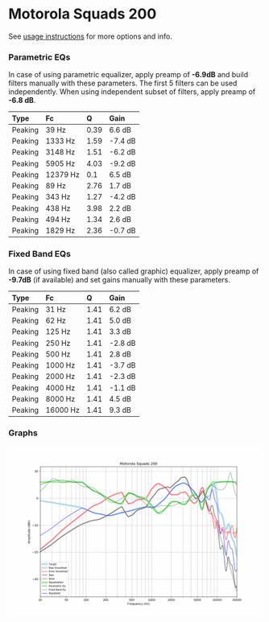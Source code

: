 # Motorola Squads 200
See [usage instructions](https://github.com/jaakkopasanen/AutoEq#usage) for more options and info.

### Parametric EQs
In case of using parametric equalizer, apply preamp of **-6.9dB** and build filters manually
with these parameters. The first 5 filters can be used independently.
When using independent subset of filters, apply preamp of **-6.8 dB**.

| Type    | Fc       |    Q | Gain    |
|:--------|:---------|:-----|:--------|
| Peaking | 39 Hz    | 0.39 | 6.6 dB  |
| Peaking | 1333 Hz  | 1.59 | -7.4 dB |
| Peaking | 3148 Hz  | 1.51 | -6.2 dB |
| Peaking | 5905 Hz  | 4.03 | -9.2 dB |
| Peaking | 12379 Hz | 0.1  | 6.5 dB  |
| Peaking | 89 Hz    | 2.76 | 1.7 dB  |
| Peaking | 343 Hz   | 1.27 | -4.2 dB |
| Peaking | 438 Hz   | 3.98 | 2.2 dB  |
| Peaking | 494 Hz   | 1.34 | 2.6 dB  |
| Peaking | 1829 Hz  | 2.36 | -0.7 dB |

### Fixed Band EQs
In case of using fixed band (also called graphic) equalizer, apply preamp of **-9.7dB**
(if available) and set gains manually with these parameters.

| Type    | Fc       |    Q | Gain    |
|:--------|:---------|:-----|:--------|
| Peaking | 31 Hz    | 1.41 | 6.2 dB  |
| Peaking | 62 Hz    | 1.41 | 5.0 dB  |
| Peaking | 125 Hz   | 1.41 | 3.3 dB  |
| Peaking | 250 Hz   | 1.41 | -2.8 dB |
| Peaking | 500 Hz   | 1.41 | 2.8 dB  |
| Peaking | 1000 Hz  | 1.41 | -3.7 dB |
| Peaking | 2000 Hz  | 1.41 | -2.3 dB |
| Peaking | 4000 Hz  | 1.41 | -1.1 dB |
| Peaking | 8000 Hz  | 1.41 | 4.5 dB  |
| Peaking | 16000 Hz | 1.41 | 9.3 dB  |

### Graphs
![](./Motorola%20Squads%20200.png)